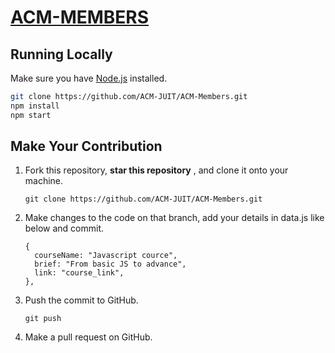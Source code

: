 # [ACM-MEMBERS](https://members.acmjuit.tech/) 

## Running Locally

Make sure you have [Node.js](http://nodejs.org/) installed.

```sh
git clone https://github.com/ACM-JUIT/ACM-Members.git
npm install
npm start
```

## Make Your Contribution

1. Fork this repository, **star this repository** , and clone it onto your machine.
   ```
   git clone https://github.com/ACM-JUIT/ACM-Members.git
   ```

2. Make changes to the code on that branch, add your details in data.js like below and commit.
    ```
    {
      courseName: "Javascript cource",
      brief: "From basic JS to advance",
      link: "course_link",
    },
   ```
3. Push the commit to GitHub.

   ```
   git push 
   ```

4. Make a pull request on GitHub.



